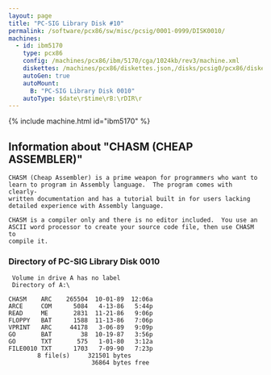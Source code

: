 ```yaml
---
layout: page
title: "PC-SIG Library Disk #10"
permalink: /software/pcx86/sw/misc/pcsig/0001-0999/DISK0010/
machines:
  - id: ibm5170
    type: pcx86
    config: /machines/pcx86/ibm/5170/cga/1024kb/rev3/machine.xml
    diskettes: /machines/pcx86/diskettes.json,/disks/pcsig0/pcx86/diskettes.json
    autoGen: true
    autoMount:
      B: "PC-SIG Library Disk 0010"
    autoType: $date\r$time\rB:\rDIR\r
---
```


{% include machine.html id="ibm5170" %}

## Information about "CHASM  (CHEAP ASSEMBLER)"

    CHASM (Cheap Assembler) is a prime weapon for programmers who want to
    learn to program in Assembly language.  The program comes with clearly-
    written documentation and has a tutorial built in for users lacking
    detailed experience with Assembly language.
    
    CHASM is a compiler only and there is no editor included.  You use an
    ASCII word processor to create your source code file, then use CHASM to
    compile it.

### Directory of PC-SIG Library Disk 0010

     Volume in drive A has no label
     Directory of A:\

    CHASM    ARC    265504  10-01-89  12:06a
    ARCE     COM      5084   4-13-86   5:44p
    READ     ME       2831  11-21-86   9:06p
    FLOPPY   BAT      1588  11-13-86   7:06p
    VPRINT   ARC     44178   3-06-89   9:09p
    GO       BAT        38  10-19-87   3:56p
    GO       TXT       575   1-01-80   3:12a
    FILE0010 TXT      1703   7-09-90   7:23p
            8 file(s)     321501 bytes
                           36864 bytes free
